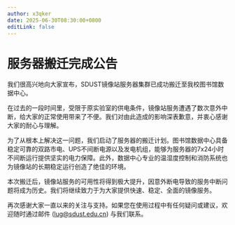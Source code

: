 ```yaml
---
author: x3qker
date: 2025-06-30T08:30:00+0800
editLink: false
---
```

# 服务器搬迁完成公告

我们很高兴地向大家宣布，SDUST镜像站服务器集群已成功搬迁至我校图书馆数据中心。

在过去的一段时间里，受限于原实验室的供电条件，镜像站服务遭遇了数次意外中断，给大家的正常使用带来了不便。我们对由此造成的影响深表歉意，并衷心感谢大家的耐心与理解。

为了从根本上解决这一问题，我们启动了服务器的搬迁计划。图书馆数据中心具备稳定可靠的双路市电、UPS不间断电源以及发电机组，能够为服务器的7x24小时不间断运行提供坚实的电力保障。此外，数据中心专业的温湿度控制和消防系统也为镜像站的长期稳定运行创造了绝佳的环境。

本次搬迁后，镜像站服务的可用性将得到极大提升，因意外断电导致的服务中断问题将成为历史。我们将继续致力于为大家提供快速、稳定、全面的镜像服务。

再次感谢大家一直以来的关注与支持。如果您在使用过程中有任何疑问或建议，欢迎随时通过邮件 (lug@sdust.edu.cn) 与我们联系。
